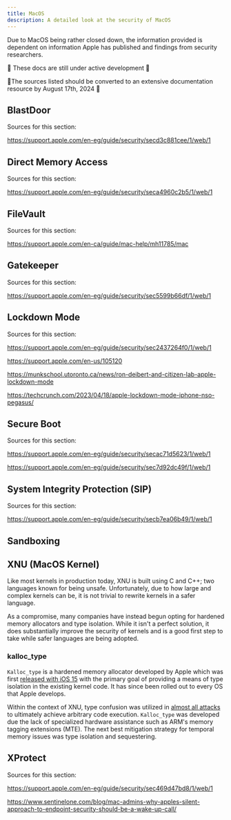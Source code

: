 ```yaml
---
title: MacOS
description: A detailed look at the security of MacOS
---
```


Due to MacOS being rather closed down, the information provided is dependent on information Apple has published and findings from security researchers.

🚧 These docs are still under active development 🚧

🚧The sources listed should be converted to an extensive documentation resource by August 17th, 2024 🚧

## BlastDoor

Sources for this section:

https://support.apple.com/en-eg/guide/security/secd3c881cee/1/web/1

## Direct Memory Access

Sources for this section:

https://support.apple.com/en-eg/guide/security/seca4960c2b5/1/web/1

## FileVault

Sources for this section:

https://support.apple.com/en-ca/guide/mac-help/mh11785/mac

## Gatekeeper

Sources for this section:

https://support.apple.com/en-eg/guide/security/sec5599b66df/1/web/1

## Lockdown Mode

Sources for this section:

https://support.apple.com/en-eg/guide/security/sec2437264f0/1/web/1

https://support.apple.com/en-us/105120

https://munkschool.utoronto.ca/news/ron-deibert-and-citizen-lab-apple-lockdown-mode

https://techcrunch.com/2023/04/18/apple-lockdown-mode-iphone-nso-pegasus/

## Secure Boot

Sources for this section:

https://support.apple.com/en-eg/guide/security/secac71d5623/1/web/1

https://support.apple.com/en-eg/guide/security/sec7d92dc49f/1/web/1

## System Integrity Protection (SIP)

Sources for this section:

https://support.apple.com/en-eg/guide/security/secb7ea06b49/1/web/1

## Sandboxing


## XNU (MacOS Kernel)

Like most kernels in production today, XNU is built using C and C++; two languages known for being unsafe. Unfortunately, due to how large and complex kernels can be, it is not trivial to rewrite kernels in a safer language. 

As a compromise, many companies have instead begun opting for hardened memory allocators and type isolation. While it isn't a perfect solution, it does substantially improve the security of kernels and is a good first step to take while safer languages are being adopted.

### kalloc_type

`Kalloc_type` is a hardened memory allocator developed by Apple which was first [released with iOS 15](https://security.apple.com/blog/towards-the-next-generation-of-xnu-memory-safety/#:~:text=We%20first%20shipped%20this%20new%20hardened%20allocator%2C%20called%20kalloc_type%2C%20in%20iOS%2015%2C%20and%20this%20year%20we%E2%80%99ve%20expanded%20its%20use%20across%20our%20systems.) with the primary goal of providing a means of type isolation in the existing kernel code. It has since been rolled out to every OS that Apple develops.

Within the context of XNU, type confusion was utilized in [almost all attacks](https://googleprojectzero.blogspot.com/2020/06/a-survey-of-recent-ios-kernel-exploits.html) to ultimately achieve arbitrary code execution. `Kalloc_type` was developed due the lack of specialized hardware assistance such as ARM's memory tagging extensions (MTE). The next best mitigation strategy for temporal memory issues was type isolation and sequestering.

## XProtect

Sources for this section:

https://support.apple.com/en-eg/guide/security/sec469d47bd8/1/web/1

https://www.sentinelone.com/blog/mac-admins-why-apples-silent-approach-to-endpoint-security-should-be-a-wake-up-call/